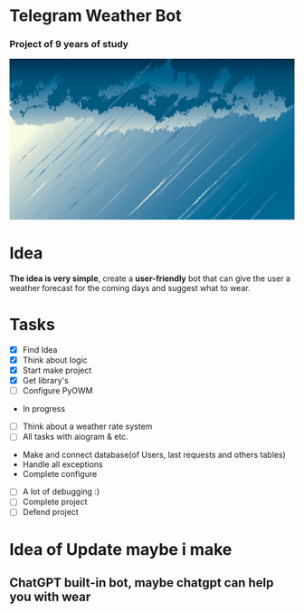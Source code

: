 # Telegram Weather Bot
 ### Project of 9 years of study

![Minion](https://raw.githubusercontent.com/XCV0/TelegramWeatherBot/main/forGitPNG.png)

# Idea
__The idea is very simple__, create a __user-friendly__ bot that can give the user a weather forecast for the coming days and suggest what to wear.

# Tasks
- [x] Find Idea
- [x] Think about logic
- [x] Start make project
- [x] Get library's
- [ ] Configure PyOWM
- In progress
- [ ] Think about a weather rate system
- [ ] All tasks with aiogram & etc.
- Make and connect database(of Users, last requests and others tables)
- Handle all exceptions
- Complete configure
- [ ] A lot of debugging :)
- [ ] Complete project
- [ ] Defend project
# Idea of Update maybe i make
## ChatGPT built-in bot, maybe chatgpt can help you with wear